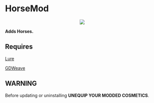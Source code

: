 # HorseMod

<p align="center"><img src="https://i.imgur.com/asZFZWy.png"/></p>

**Adds Horses.**

## Requires

[Lure](https://github.com/Sulayre/WebfishingLure) 

[GDWeave](https://github.com/NotNite/GDWeave/tree/main)

## WARNING

Before updating or uninstalling **UNEQUIP YOUR MODDED COSMETICS**.